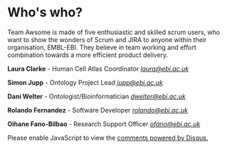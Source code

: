 # Who's who?

Team Awsome is made of five enthusiastic and skilled scrum users, who want to show the wonders of Scrum and JIRA to anyone within their organisation, EMBL-EBI. They believe in team working and effort combination towards a more efficient product delivery. 

**Laura Clarke** - Human Cell Atlas Coordinator       *laura@ebi.ac.uk*

**Simon Jupp** - Ontology Project Lead                *jupp@ebi.ac.uk*

**Dani Welter** - Ontologist/Bioinformatician         *dwelter@ebi.ac.uk*

**Rolando Fernandez** - Software Developer            *rolando@ebi.ac.uk*

**Oihane Fano-Bilbao** - Research Support Officer     *ofano@ebi.ac.uk*

<div id="disqus_thread"></div>
<script>

/**
*  RECOMMENDED CONFIGURATION VARIABLES: EDIT AND UNCOMMENT THE SECTION BELOW TO INSERT DYNAMIC VALUES FROM YOUR PLATFORM OR CMS.
*  LEARN WHY DEFINING THESE VARIABLES IS IMPORTANT: https://disqus.com/admin/universalcode/#configuration-variables*/
/*
var disqus_config = function () {
this.page.url = PAGE_URL;  // Replace PAGE_URL with your page's canonical URL variable
this.page.identifier = PAGE_IDENTIFIER; // Replace PAGE_IDENTIFIER with your page's unique identifier variable
};
*/
(function() { // DON'T EDIT BELOW THIS LINE
var d = document, s = d.createElement('script');
s.src = 'https://scrum101.disqus.com/embed.js';
s.setAttribute('data-timestamp', +new Date());
(d.head || d.body).appendChild(s);
})();
</script>
<noscript>Please enable JavaScript to view the <a href="https://disqus.com/?ref_noscript">comments powered by Disqus.</a></noscript>
                            
